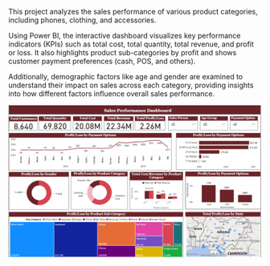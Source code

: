This project analyzes the sales performance of various product categories, including phones, clothing, and accessories. 

Using Power BI, the interactive dashboard visualizes key performance indicators (KPIs) such as total cost, total quantity, total revenue, and profit or loss. It also highlights product sub-categories by profit and shows customer payment preferences (cash, POS, and others). 

Additionally, demographic factors like age and gender are examined to understand their impact on sales across each category, providing insights into how different factors influence overall sales performance.

![Dashboard](Salesdashboard.png)